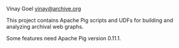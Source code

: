 Vinay Goel
vinay@archive.org

This project contains Apache Pig scripts and UDFs for building and analyzing archival web graphs.

Some features need Apache Pig version 0.11.1.

